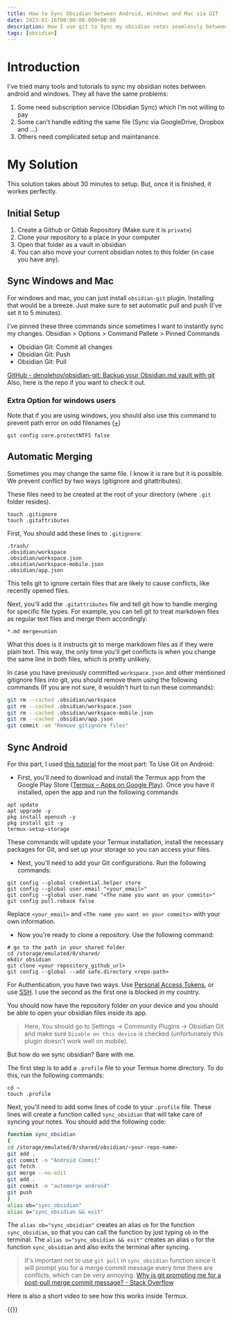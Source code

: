 ```yaml
---
title: How to Sync Obsidian between Android, Windows and Mac via GIT
date: 2023-01-16T00:00:00.000+00:00
description: How I use git to Sync my obsidian notes seamlessly between all operating systems?
tags: [obsidian]
---
```


# Introduction
I've tried many tools and tutorials to sync my obsidian notes between android and windows. They all have the same problems:
1. Some need subscription service (Obsidian Sync) which I'm not willing to pay
2. Some can't handle editing the same file (Sync via GoogleDrive, Dropbox and ...)
3. Others need complicated setup and maintanance. 

# My Solution
This solution takes about 30 minutes to setup. But, once it is finished, it workes perfectly. 

## Initial Setup
1. Create a Github or Gitlab Repository (Make sure it is `private`)
2. Clone your repository to a place in your computer
3. Open that folder as a vault in obsidian
4. You can also move your current obsidian notes to this folder (in case you have any).

## Sync Windows and Mac
For windows and mac, you can just install `obsidian-git` plugin. Installing that would be a breeze. Just make sure to set automatic pull and push (I've set it to 5 minutes). 

I've pinned these three commands since sometimes I want to instantly sync my changes. 
Obsidian > Options > Command Pallete > Pinned Commands

- Obsidian Git: Commit all changes
- Obsidian Git: Push
- Obsidian Git: Pull

[GitHub - denolehov/obsidian-git: Backup your Obsidian.md vault with git](https://github.com/denolehov/obsidian-git)
Also, here is the repo if you want to check it out. 

### Extra Option for windows users
 Note that if you are using windows, you should also use this command to prevent path error on odd filenames ([+](https://stackoverflow.com/questions/63727594))
```
git config core.protectNTFS false
```

## Automatic Merging
Sometimes you may change the same file. I know it is rare but it is possible. We prevent conflict by two ways (gitignore and gitattributes).

These files need to be created at the root of your directory (where `.git` folder resides).
```
touch .gitignore
touch .gitattributes
```
First, You should add these lines to `.gitignore`:
```
.trash/
.obsidian/workspace
.obsidian/workspace.json
.obsidian/workspace-mobile.json
.obsidian/app.json
```
This tells git to ignore certain files that are likely to cause conflicts, like recently opened files.

Next, you'll add the `.gitattributes` file and tell git how to handle merging for specific file types. For example, you can tell git to treat markdown files as regular text files and merge them accordingly:
```
*.md merge=union
```
What this does is it instructs git to merge markdown files as if they were plain text. This way, the only time you'll get conflicts is when you change the same line in both files, which is pretty unlikely.

In case you have previously committed `workspace.json` and other mentioned gitignore files into git, you should remove them using the following commands (If you are not sure, it wouldn't hurt to run these commands):

```bash
git rm --cached .obsidian/workspace
git rm --cached .obsidian/workspace.json
git rm --cached .obsidian/workspace-mobile.json
git rm --cached .obsidian/app.json
git commit -am "Remove gitignore files"
```

## Sync Android
For this part, I used [this tutorial](https://gist.github.com/Makeshift/43c7ecb3f1c28a623ea4386552712114) for the most part: 
To Use Git on Android:
- First, you'll need to download and install the Termux app from the Google Play Store ([Termux – Apps on Google Play](https://play.google.com/store/apps/details?id=com.termux&hl=en_GB&gl=US)). Once you have it installed, open the app and run the following commands 
```
apt update
apt upgrade -y
pkg install openssh -y
pkg install git -y
termux-setup-storage
```
These commands will update your Termux installation, install the necessary packages for Git, and set up your storage so you can access your files.
- Next, you'll need to add your Git configurations. Run the following commands:
```
git config --global credential.helper store
git config --global user.email "<your_email>"
git config --global user.name "<The name you want on your commits>"
git config pull.rebase false
```
Replace `<your_email>` and `<The name you want on your commits>` with your own information.

- Now you're ready to clone a repository. Use the following command:
```
# go to the path in your shared folder
cd /storage/emulated/0/shared/
mkdir obsidian
git clone <your repository_github_url>
git config --global --add safe.directory <repo-path>
```
For Authentication, you have two ways. Use [Personal Access Tokens](https://docs.github.com/en/authentication/keeping-your-account-and-data-secure/creating-a-personal-access-token), or use [SSH](https://docs.github.com/en/authentication/connecting-to-github-with-ssh). I use the second as the first one is blocked in my country. 

You should now have the repository folder on your device and you should be able to open your obsidian files inside its app.

> Here, You should go to Settings -> Community Plugins -> Obsidian Git and make sure `Disable on this device` is checked (unfortunately this plugin doesn't work well on mobile).

But how do we sync obsidian? Bare with me. 

The first step is to add a `.profile` file to your Termux home directory. To do this, run the following commands:
```
cd ~
touch .profile
```
Next, you'll need to add some lines of code to your `.profile` file. These lines will create a function called `sync_obsidian` that will take care of syncing your notes. You should add the following code:
```bash
function sync_obsidian
{
cd /storage/emulated/0/shared/obsidian/<your-repo-name>
git add .
git commit -m "Android Commit"
git fetch
git merge --no-edit
git add .
git commit -m "automerge android"
git push
}
alias ob="sync_obsidian"
alias o="sync_obsidian && exit"
```

The `alias ob="sync_obsidian"` creates an alias `ob` for the function `sync_obsidian`, so that you can call the function by just typing `ob` in the terminal. The `alias o="sync_obsidian && exit"` creates an alias `o` for the function `sync_obsidian` and also exits the terminal after syncing. 

> It's important not to use `git pull` in `sync_obsidian` function since it will prompt you for a merge commit message every time there are conflicts, which can be very annoying. [Why is git prompting me for a post-pull merge commit message? - Stack Overflow](https://stackoverflow.com/questions/11744081/why-is-git-prompting-me-for-a-post-pull-merge-commit-message)

Here is also a short video to see how this works inside Termux. 

{{<youtube AXf4pzULMIU>}}